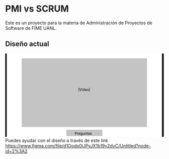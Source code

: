 # PMI vs SCRUM
Este es un proyecto para la materia de Administración de Proyectos de Software de FIME UANL.

## Diseño actual
![Layout](./media/Layout_Idea.gif)
Puedes ayudar con el diseño a través de este link https://www.figma.com/file/d1Oods0lJPvJX1b19y2dvC/Untitled?node-id=2%3A2